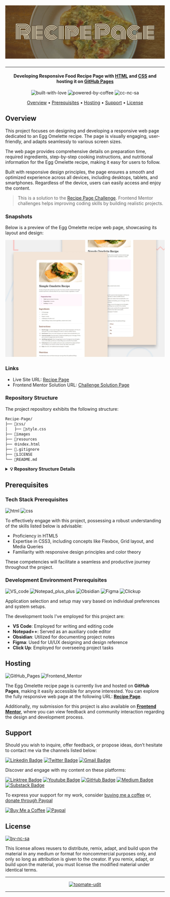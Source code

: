# ![Project Logo][project_logo]

---

<h4 align="center">Developing Responsive Food Recipe Page with <a href="https://en.wikipedia.org/wiki/HTML5" target="_blank">HTML</a> and <a href="https://en.wikipedia.org/wiki/Css_3" target="_blank">CSS</a> and hosting it on <a href="https://pages.github.com/" target="_blank">GitHub Pages</a></h4>

<p align='center'>
<img src="https://forthebadge.com/images/badges/built-with-love.svg" alt="built-with-love" border="0">
<img src="https://forthebadge.com/images/badges/powered-by-coffee.svg" alt="powered-by-coffee" border="0">
<img src="https://forthebadge.com/images/badges/cc-nc-sa.svg" alt="cc-nc-sa" border="0">
</p>

<p align="center">
  <a href="#overview">Overview</a> •
  <a href="#prerequisites">Prerequisites</a> •
  <a href="#hosting">Hosting</a> •
  <a href="#support">Support</a> •
  <a href="#license">License</a>
</p>

## Overview

This project focuses on designing and developing a responsive web page dedicated to an Egg Omelette recipe. The page is visually engaging, user-friendly, and adapts seamlessly to various screen sizes.

The web page provides comprehensive details on preparation time, required ingredients, step-by-step cooking instructions, and nutritional information for the Egg Omelette recipe, making it easy for users to follow.

Built with responsive design principles, the page ensures a smooth and optimized experience across all devices, including desktops, tablets, and smartphones. Regardless of the device, users can easily access and enjoy the content.

> This is a solution to the [Recipe Page Challenge](https://www.frontendmentor.io/challenges/recipe-page-KiTsR8QQKm). Frontend Mentor challenges helps improving coding skills by building realistic projects.

### Snapshots

Below is a preview of the Egg Omelette recipe web page, showcasing its layout and design:

<p align='center'>
  <a href="#">
    <img src="./resources/website_preview.jpg" alt="website-snippet" style="0">
  </a>
</p>

### Links

-   Live Site URL: [Recipe Page][website_link]
-   Frontend Mentor Solution URL: [Challenge Solution Page][frontend_mentor_link]

### Repository Structure

The project repository exhibits the following structure:

```
Recipe-Page/
├── 📁css/
│   ├── 🎨style.css
├── 📁images
├── 📁resources
├── 🌐index.html
├── 📜.gitignore
├── 🔑LICENSE
└── 📝README.md
```

<details>
<summary>
   <strong>💡 Repository Structure Details</strong>
</summary>
<br>

To help you navigate through the project, here’s a concise guide to the repository’s structure, detailing what each directory contains and its purpose within the project:

-   **`📁css/`**
    -   **`🎨style.css`** - The main stylesheet that controls the look and feel of the entire website
-   **`📁images`** - Stores images, graphics, and favicons used directly on the website
-   **`📁resources`** - Holds additional resources like images or documents utilized in the project
-   **`🌐index.html`** - The main HTML file that structures the web page and presents the content
-   **`📜.gitignore`** - Specifies intentionally untracked files to ignore.
-   **`🔑LICENSE`** - The license outlining the usage rights and permissions for this project
-   **`📝README.md`** - The introductory documentation for the project

</details>

## Prerequisites

### Tech Stack Prerequisites

![html] ![css]

To effectively engage with this project, possessing a robust understanding of the skills listed below is advisable:

-   Proficiency in HTML5
-   Expertise in CSS3, including concepts like Flexbox, Grid layout, and Media Queries
-   Familiarity with responsive design principles and color theory

These competencies will facilitate a seamless and productive journey throughout the project.

### Development Environment Prerequisites

![VS_code] ![Notepad_plus_plus] ![Obsidian] ![Figma] ![Clickup]

Application selection and setup may vary based on individual preferences and system setups.

The development tools I've employed for this project are:

-   **VS Code**: Employed for writing and editing code
-   **Notepad++**: Served as an auxiliary code editor
-   **Obsidian**: Utilized for documenting project notes
-   **Figma**: Used for UI/UX designing and design reference
-   **Click Up**: Employed for overseeing project tasks

## Hosting

![GitHub_Pages] ![Frontend_Mentor]

The Egg Omelette recipe page is currently live and hosted on **GitHub Pages**, making it easily accessible for anyone interested. You can explore the fully responsive web page at the following URL: **[Recipe Page][website_link]**.

Additionally, my submission for this project is also available on **[Frontend Mentor][frontend_mentor_link]**, where you can view feedback and community interaction regarding the design and development process.

## Support

Should you wish to inquire, offer feedback, or propose ideas, don’t hesitate to contact me via the channels listed below:

[![Linkedin Badge][linkedinbadge]][linkedin] [![Twitter Badge][twitterbadge]][twitter] [![Gmail Badge][gmailbadge]][gmail]

Discover and engage with my content on these platforms:

[![Linktree Badge][linktreebadge]][linktree] [![Youtube Badge][youtubebadge]][youtube] [![GitHub Badge][githubbadge]][github] [![Medium Badge][mediumbadge]][medium] [![Substack Badge][substackbadge]][substack]

To express your support for my work, consider [buying me a coffee][buymeacoffee] or, [donate through Paypal][paypal]

[![Buy Me a Coffee][buymeacoffeebadge]][buymeacoffee] [![Paypal][paypalbadge]][paypal]

## License

<a href = 'https://creativecommons.org/licenses/by-nc-sa/4.0/' target="_blank">
    <img src="https://i.ibb.co/mvmWGkm/by-nc-sa.png" alt="by-nc-sa" border="0" width="88" height="31">
</a>

This license allows reusers to distribute, remix, adapt, and build upon the material in any medium or format for noncommercial purposes only, and only so long as attribution is given to the creator. If you remix, adapt, or build upon the material, you must license the modified material under identical terms.

---

<p align='center'>
  <a href="https://topmate.io/quantumudit">
    <img src="https://github.com/quantumudit/Spend-Estimator/assets/54057814/8e5485b9-4777-487b-9677-9d531cef0169" alt="topmate-udit" style="0">
  </a>
</p>

---

<!-- Image Links -->

[project_logo]: ./resources/project_cover_image.png

<!-- Project Specific Links -->

[frontend_mentor_link]: https://www.frontendmentor.io/home
[website_link]: https://quantumudit.github.io/Recipe-Page/

<!-- Profile Links -->

[linkedin]: https://www.linkedin.com/in/quantumudit/
[twitter]: https://twitter.com/quantumudit
[medium]: https://medium.com/@quantumudit
[linktree]: https://linktr.ee/quantumudit
[youtube]: https://www.youtube.com/@quantumudit
[github]: https://github.com/quantumudit/
[substack]: https://substack.com/
[gmail]: quantumudit@gmail.com

<!-- Payment Profile Links -->

[buymeacoffee]: https://www.buymeacoffee.com/quantumudit
[paypal]: https://paypal.me/quantumudit

<!-- Shields Profile Links -->

[linkedinbadge]: https://img.shields.io/badge/-uditkumarchatterjee-0e76a8?style=flat&labelColor=0e76a8&logo=linkedin&logoColor=white
[twitterbadge]: https://img.shields.io/badge/-quantumudit-000000?style=flat&labelColor=000000&logo=x&logoColor=white
[gmailbadge]: https://img.shields.io/badge/quantumudit@gmail.com-D14836?style=flat&logo=gmail&logoColor=white
[mediumbadge]: https://img.shields.io/badge/Medium-02b875?style=for-the-badge&logo=medium&logoColor=white
[linktreebadge]: https://img.shields.io/badge/Linktree-1de9b6?style=for-the-badge&logo=linktree&logoColor=white
[youtubebadge]: https://img.shields.io/badge/YouTube-%23FF0000.svg?style=for-the-badge&logo=YouTube&logoColor=white
[substackbadge]: https://img.shields.io/badge/Substack-%23006f5c.svg?style=for-the-badge&logo=substack&logoColor=FF6719
[githubbadge]: https://img.shields.io/badge/github-%23121011.svg?style=for-the-badge&logo=github&logoColor=white

<!-- Shields Payment Links -->

[buymeacoffeebadge]: https://img.shields.io/badge/Buy%20Me%20a%20Coffee-ffdd00?style=for-the-badge&logo=buy-me-a-coffee&logoColor=black
[paypalbadge]: https://img.shields.io/badge/PayPal-00457C?style=for-the-badge&logo=paypal&logoColor=white

<!-- Shields Tech stack Links -->

[HTML]: https://img.shields.io/badge/HTML5-E34F26.svg?style=for-the-badge&logo=html5&logoColor=white
[CSS]: https://img.shields.io/badge/CSS3-1572B6.svg?style=for-the-badge&logo=css3&logoColor=white
[Github_Pages]: https://img.shields.io/badge/GitHub%20Pages-222222.svg?style=for-the-badge&logo=github&logoColor=white
[Frontend_Mentor]: https://img.shields.io/badge/Frontend%20Mentor-3F54A3.svg?style=for-the-badge&logo=frontendmentor&logoColor=white
[VS_code]: https://img.shields.io/badge/Visual%20Studio%20Code-0078d7.svg?style=for-the-badge&logo=visual-studio-code&logoColor=white
[Notepad_plus_plus]: https://img.shields.io/badge/Notepad++-90E59A.svg?style=for-the-badge&logo=notepad%2b%2b&logoColor=black
[Figma]: https://img.shields.io/badge/figma-%23F24E1E.svg?style=for-the-badge&logo=figma&logoColor=white
[Obsidian]: https://img.shields.io/badge/Obsidian-%23483699.svg?style=for-the-badge&logo=obsidian&logoColor=white
[Clickup]: https://img.shields.io/badge/-Click%20Up-7B68EE?style=for-the-badge&labelColor=7B68EE&logo=clickup&logoColor=white
